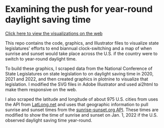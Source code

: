 # Examining the push for year-round daylight saving time

[Click here to view the visualizations on the web](http://juliaingram.github.io/daylight-saving)

This repo contains the code, graphics, and Illustrator files to visualize state legislatures' efforts to end biannual clock-switching and a map of when sunrise and sunset would take place across the U.S. if the country were to switch to year-round daylight time. 

To build these graphics, I scraped data from the National Conference of State Legislatures on state legislation to on daylight saving time in 2020, 2021 and 2022, and then created graphics in plotnine to visualize that legislation. I modified the SVG files in Adobe Illustrator and used ai2html to make them responsive on the web.

I also scraped the latitude and longitude of about 975 U.S. cities from uses the API from [LatLong.net](https://www.latlong.net/category/cities-236-15-1.html) and uses that geographic information to pull sunrise and sunset times from the [sunrise-sunset.org API](https://sunrise-sunset.org/api). These times are modified to show the time of sunrise and sunset on Jan. 1, 2022 if the U.S. observed daylight saving time year-round. 
